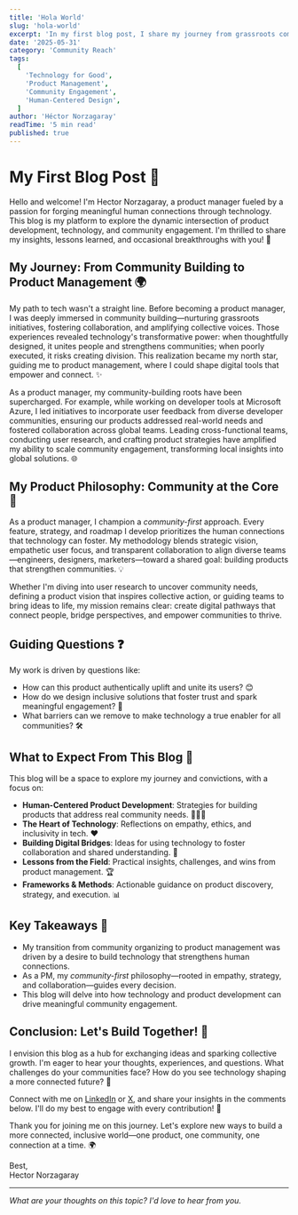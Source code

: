 ```yaml
---
title: 'Hola World'
slug: 'hola-world'
excerpt: 'In my first blog post, I share my journey from grassroots community building to becoming a product manager passionate about tech that fosters human connections.'
date: '2025-05-31'
category: 'Community Reach'
tags:
  [
    'Technology for Good',
    'Product Management',
    'Community Engagement',
    'Human-Centered Design',
  ]
author: 'Héctor Norzagaray'
readTime: '5 min read'
published: true
---
```


# My First Blog Post 🌟

Hello and welcome! I'm Hector Norzagaray, a product manager fueled by a passion for forging meaningful human connections through technology. This blog is my platform to explore the dynamic intersection of product development, technology, and community engagement. I'm thrilled to share my insights, lessons learned, and occasional breakthroughs with you! 🚀

## My Journey: From Community Building to Product Management 🌍

My path to tech wasn't a straight line. Before becoming a product manager, I was deeply immersed in community building—nurturing grassroots initiatives, fostering collaboration, and amplifying collective voices. Those experiences revealed technology's transformative power: when thoughtfully designed, it unites people and strengthens communities; when poorly executed, it risks creating division. This realization became my north star, guiding me to product management, where I could shape digital tools that empower and connect. ✨

As a product manager, my community-building roots have been supercharged. For example, while working on developer tools at Microsoft Azure, I led initiatives to incorporate user feedback from diverse developer communities, ensuring our products addressed real-world needs and fostered collaboration across global teams. Leading cross-functional teams, conducting user research, and crafting product strategies have amplified my ability to scale community engagement, transforming local insights into global solutions. 🌐

## My Product Philosophy: Community at the Core 🤝

As a product manager, I champion a _community-first_ approach. Every feature, strategy, and roadmap I develop prioritizes the human connections that technology can foster. My methodology blends strategic vision, empathetic user focus, and transparent collaboration to align diverse teams—engineers, designers, marketers—toward a shared goal: building products that strengthen communities. 💡

Whether I'm diving into user research to uncover community needs, defining a product vision that inspires collective action, or guiding teams to bring ideas to life, my mission remains clear: create digital pathways that connect people, bridge perspectives, and empower communities to thrive.

## Guiding Questions ❓

My work is driven by questions like:

- How can this product authentically uplift and unite its users? 😊
- How do we design inclusive solutions that foster trust and spark meaningful engagement? 🤗
- What barriers can we remove to make technology a true enabler for all communities? 🛠️

## What to Expect From This Blog 📝

This blog will be a space to explore my journey and convictions, with a focus on:

- **Human-Centered Product Development**: Strategies for building products that address real community needs. 🧑‍🤝‍🧑
- **The Heart of Technology**: Reflections on empathy, ethics, and inclusivity in tech. ❤️
- **Building Digital Bridges**: Ideas for using technology to foster collaboration and shared understanding. 🌉
- **Lessons from the Field**: Practical insights, challenges, and wins from product management. 🏆
- **Frameworks & Methods**: Actionable guidance on product discovery, strategy, and execution. 📊

## Key Takeaways 🔑

- My transition from community organizing to product management was driven by a desire to build technology that strengthens human connections.
- As a PM, my _community-first_ philosophy—rooted in empathy, strategy, and collaboration—guides every decision.
- This blog will delve into how technology and product development can drive meaningful community engagement.

## Conclusion: Let's Build Together! 🙌

I envision this blog as a hub for exchanging ideas and sparking collective growth. I'm eager to hear your thoughts, experiences, and questions. What challenges do your communities face? How do you see technology shaping a more connected future? 🌈

Connect with me on [LinkedIn](https://www.linkedin.com/in/norza/) or [X](https://x.com/hectorOnCloud), and share your insights in the comments below. I'll do my best to engage with every contribution! 💬

Thank you for joining me on this journey. Let's explore new ways to build a more connected, inclusive world—one product, one community, one connection at a time. 🌍

Best,  
Hector Norzagaray

<!-- # My First Blog Post

Start writing your blog post here...

## Section Heading

Your content goes here.

### Subsection

More detailed content.

## Key Takeaways
export interface BlogPost {
  id: string;
  title: string;
  excerpt: string;
  date: string;
  slug: string;
  category: string;
  tags: string[];
  author: string;
  readTime: string;
  content: string;
}

export async function loadBlogPosts(): Promise<BlogPost[]> {
  // List of your markdown files
  const blogFiles = [
    'my-first-blog-post.md',
    'building-community-driven-products.md',
    'future-of-responsible-ai.md',
  ];

  const posts = await Promise.all(
    blogFiles.map(async (filename) => {
      try {
        const response = await fetch(`/blog/${filename}`);
        const content = await response.text();
        return parseMarkdownPost(content, filename);
      } catch (error) {
        console.error(`Error loading ${filename}:`, error);
        return null;
      }
    })
  );

  return posts
    .filter((post): post is BlogPost => post !== null)
    .sort((a, b) => new Date(b.date).getTime() - new Date(a.date).getTime());
}

function parseMarkdownPost(content: string, filename: string): BlogPost | null {
  // Parse frontmatter
  const frontmatterMatch = content.match(/^---\n([\s\S]*?)\n---\n([\s\S]*)$/);
  if (!frontmatterMatch) return null;

  const [, frontmatterText, markdownContent] = frontmatterMatch;
  const frontmatter: Record<string, any> = {};

  // Parse YAML-like frontmatter
  frontmatterText.split('\n').forEach(line => {
    const [key, ...valueParts] = line.split(':');
    if (key && valueParts.length) {
      const value = valueParts.join(':').trim().replace(/^["']|["']$/g, '');

      if (key === 'tags') {
        // Parse array format
        frontmatter[key] = value
          .replace(/^\[|\]$/g, '')
          .split(',')
          .map(tag => tag.trim().replace(/^["']|["']$/g, ''));
      } else {
        frontmatter[key] = value;
      }
    }
  });

  return {
    id: frontmatter.slug || filename.replace('.md', ''),
    title: frontmatter.title || 'Untitled',
    excerpt: frontmatter.excerpt || '',
    date: frontmatter.date || '',
    slug: frontmatter.slug || filename.replace('.md', ''),
    category: frontmatter.category || '',
    tags: frontmatter.tags || [],
    author: frontmatter.author || '',
    readTime: frontmatter.readTime || '',
    content: markdownContent.trim(),
  };
}
- Point 1
- Point 2
- Point 3

## Conclusion

Wrap up your thoughts here. -->

---

_What are your thoughts on this topic? I'd love to hear from you._
